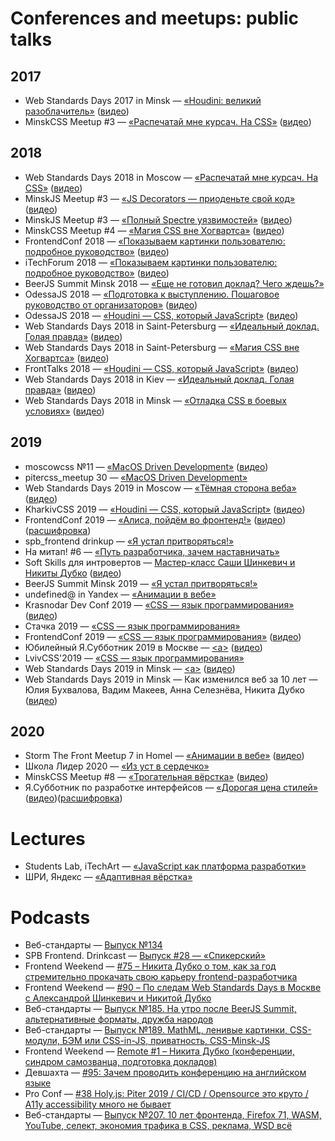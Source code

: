 # Conferences and meetups: public talks

## 2017
* Web Standards Days 2017 in Minsk — [«Houdini: великий разоблачитель»](https://mefody.github.io/talks/houdini-magic/) ([видео](https://www.youtube.com/watch?v=4kr5K-nWG3Y))
* MinskCSS Meetup #3 — [«Распечатай мне курсач. На CSS»](https://mefody.github.io/talks/print-with-css/) ([видео](https://www.youtube.com/watch?v=tygiat10a3A))

## 2018
* Web Standards Days 2018 in Moscow — [«Распечатай мне курсач. На CSS»](https://mefody.github.io/talks/print-with-css/) ([видео](https://www.youtube.com/watch?v=xVPCZFBpjsI))
* MinskJS Meetup #3 — [«JS Decorators — приоденьте свой код»](https://mefody.github.io/talks/js-decorators/) ([видео](https://www.youtube.com/watch?v=VfF7GyNItps))
* MinskJS Meetup #3 — [«Полный Spectre уязвимостей»](https://mefody.github.io/talks/spectre-panel-discussion/) ([видео](https://www.youtube.com/watch?v=hGzy17Nnc38))
* MinskCSS Meetup #4 — [«Магия CSS вне Хогвартса»](https://mefody.github.io/talks/css-magic/) ([видео](https://www.youtube.com/watch?v=Dhd6FSYZoiQ))
* FrontendConf 2018 — [«Показываем картинки пользователю: подробное руководство»](https://mefody.github.io/talks/images-delivery/) ([видео](https://www.youtube.com/watch?v=EwBYOQwPEpY))
* iTechForum 2018 — [«Показываем картинки пользователю: подробное руководство»](https://mefody.github.io/talks/images-delivery/index_itechforum.html) ([видео](https://youtu.be/18MbaJGExzQ))
* BeerJS Summit Minsk 2018 — [«Еще не готовил доклад? Чего ждешь?»](https://mefody.github.io/talks/wait-for-talk/)
* OdessaJS 2018 — [«Подготовка к выступлению. Пошаговое руководство от организаторов»](https://mefody.github.io/talks/talk-preparation/) ([видео](https://www.youtube.com/watch?v=nsaF4VFnCz0))
* OdessaJS 2018 — [«Houdini — CSS, который JavaScript»](https://mefody.github.io/talks/houdini-css/) ([видео](https://youtu.be/MPaD8N9BrFA))
* Web Standards Days 2018 in Saint-Petersburg — [«Идеальный доклад. Голая правда»](https://mefody.github.io/talks/talk-preparation/wsd.html) ([видео](https://youtu.be/mpHeJYYqA90))
* Web Standards Days 2018 in Saint-Petersburg — [«Магия CSS вне Хогвартса»](https://mefody.github.io/talks/css-magic/wsd.html) ([видео](https://youtu.be/7FuUrWVJGNc))
* FrontTalks 2018 — [«Houdini — CSS, который JavaScript»](https://mefody.github.io/talks/houdini-css/ft.html) ([видео](https://www.youtube.com/watch?v=yyVU-r9sRw8))
* Web Standards Days 2018 in Kiev — [«Идеальный доклад. Голая правда»](https://mefody.github.io/talks/talk-preparation/kiev.html) ([видео](https://youtu.be/_VSb2SqW9WE))
* Web Standards Days 2018 in Minsk — [«Отладка CSS в боевых условиях»](https://mefody.github.io/talks/css-debug/) ([видео](https://www.youtube.com/watch?v=bHv9pWEzKiU))

## 2019
* moscowcss №11 — [«MacOS Driven Development»](https://mefody.github.io/talks/mdd/) ([видео](https://youtu.be/w39AWcIMbZ4))
* pitercss_meetup 30 — [«MacOS Driven Development»](https://mefody.github.io/talks/mdd/)
* Web Standards Days 2019 in Moscow — [«Тёмная сторона веба»](https://mefody.github.io/talks/dark-themes/) ([видео](https://youtu.be/inJbZ1WFfQA))
* KharkivCSS 2019 — [«Houdini — CSS, который JavaScript»](https://mefody.github.io/talks/houdini-css/kharkivcss.html) ([видео](https://youtu.be/xFXCfTHTmoA))
* FrontendConf 2019 — [«Алиса, пойдём во фронтенд!»](https://mefody.github.io/talks/alisa/) ([видео](https://youtu.be/yjTH8-O3CMA))([расшифровка](https://habr.com/ru/company/oleg-bunin/blog/468545/))
* spb_frontend drinkup — [«Я устал притворяться!»](https://mefody.github.io/talks/impostor-syndrome/spb.html)
* На митап! #6 — [«Путь разработчика, зачем наставничать»](https://youtu.be/ds-8TstM8Js)
* Soft Skills для интровертов — [Мастер-класс Саши Шинкевич и Никиты Дубко](https://mefody.github.io/talks/introvert-soft-skills/) ([видео](https://youtu.be/UE9aGHgqQc0))
* BeerJS Summit Minsk 2019 — [«Я устал притворяться!»](https://mefody.github.io/talks/impostor-syndrome/)
* undefined@ in Yandex — [«Анимации в вебе»](https://mefody.github.io/talks/web-animations/)
* Krasnodar Dev Conf 2019 — [«CSS — язык программирования»](https://mefody.github.io/talks/css-programming/) ([видео](https://youtu.be/fPkqobI0C10))
* Стачка 2019 — [«CSS — язык программирования»](https://mefody.github.io/talks/css-programming/stachka.html)
* FrontendConf 2019 — [«CSS — язык программирования»](https://mefody.github.io/talks/css-programming/fc.html) ([видео](https://youtu.be/2UIwHWQeJBs))
* Юбилейный Я.Субботник 2019 в Москве — [\<a\>](https://mefody.github.io/talks/a/) ([видео](https://youtu.be/CKbOHn1lJWw?t=13808))
* LvivCSS'2019 — [«CSS — язык программирования»](https://mefody.github.io/talks/css-programming/lviv.html)
* Web Standards Days 2019 in Minsk — [\<a\>](https://mefody.github.io/talks/a/wsd.html) ([видео](https://youtu.be/_UmMLsIeK9k))
* Web Standards Days 2019 in Minsk — Как изменился веб за 10 лет — Юлия Бухвалова, Вадим Макеев, Анна Селезнёва, Никита Дубко ([видео](https://youtu.be/8MxhLXJi410))

## 2020
* Storm The Front Meetup 7 in Homel — [«Анимации в вебе»](https://mefody.github.io/talks/web-animations/) ([видео](https://www.youtube.com/watch?v=IjMmdAk7DZ8))
* Школа Лидер 2020 — [«Из уст в сердечко»](https://mefody.github.io/talks/from-talk-to-heart/)
* MinskCSS Meetup #8 — [«Трогательная вёрстка»](https://mefody.github.io/talks/css-for-touch/) ([видео](https://youtu.be/BRbR0wXhO38?t=8155))
* Я.Субботник по разработке интерфейсов — [«Дорогая цена стилей»](https://mefody.github.io/talks/css-cost/) ([видео](https://youtu.be/kATRlMrtaaY))([расшифровка](https://habr.com/ru/company/yandex/blog/501998/))

# Lectures

* Students Lab, iTechArt — [«JavaScript как платформа разработки»](https://mefody.github.io/talks/itechart-js/)
* ШРИ, Яндекс — [«Адаптивная вёрстка»](https://mefody.github.io/talks/shri-adaptive/)

# Podcasts

* Веб-стандарты — [Выпуск №134](https://www.youtube.com/watch?v=jtIi6ryOFBE)
* SPB Frontend. Drinkcast — [Выпуск #28 — «Спикерский»](https://spb-frontend.ru/podcast/28)
* Frontend Weekend — [#75 – Никита Дубко о том, как за год стремительно прокачать свою карьеру frontend-разработчика](https://soundcloud.com/frontend-weekend/fw-75)
* Frontend Weekend — [#90 – По следам Web Standards Days в Москве с Александрой Шинкевич и Никитой Дубко](https://soundcloud.com/frontend-weekend/fw-90)
* Веб-стандарты — [Выпуск №185. На утро после BeerJS Summit, альтернативные форматы, дружба народов](https://medium.com/web-standards/episode-185-14e5fcfde7e6)
* Веб-стандарты — [Выпуск №189. MathML, ленивые картинки, CSS-модули, БЭМ или CSS-in-JS, приватность, CSS-Minsk-JS](https://medium.com/web-standards/episode-189-8390bf90f2a7)
* Frontend Weekend — [Remote #1 – Никита Дубко (конференции, синдром самозванца, подготовка докладов)](https://soundcloud.com/frontend-weekend/fwr-1)
* Девшахта — [#95: Зачем проводить конференцию на английском языке](https://medium.com/devschacht/devschacht-95-fb973bfab049)
* Pro Conf — [#38 Holy.js: Piter 2019 / CI/CD / Opensource это круто / A11y accessibility много не бывает](https://youtu.be/CKbOHn1lJWw?t=13808)
* Веб-стандарты — [Выпуск №207. 10 лет фронтенда, Firefox 71, WASM, YouTube, селект, экономия трафика в CSS, реклама, WSD всё](https://medium.com/web-standards/episode-207-c46d43f1bf08)
